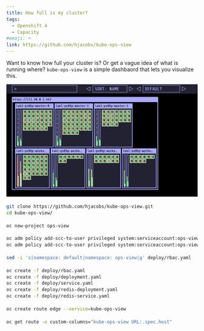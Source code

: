 ```yaml
---
title: How full is my cluster?
tags:
  - Openshift 4
  - Capacity
#emoji: ⌨️
link: https://github.com/hjacobs/kube-ops-view
---
```


Want to know how full your cluster is? Or get a vague idea of what is running where? `kube-ops-view` is a simple dashbaord that lets you visualize this.

![ops-view](images/kube-ops-view.png)

```bash
git clone https://github.com/hjacobs/kube-ops-view.git
cd kube-ops-view/

oc new-project ops-view

oc adm policy add-scc-to-user privileged system:serviceaccount:ops-view:kube-ops-view
oc adm policy add-scc-to-user privileged system:serviceaccount:ops-view:default

sed -i 's|namespace: default|namespace: ops-view|g' deploy/rbac.yaml

oc create -f deploy/rbac.yaml
oc create -f deploy/deployment.yaml
oc create -f deploy/service.yaml
oc create -f deploy/redis-deployment.yaml
oc create -f deploy/redis-service.yaml

oc create route edge --service=kube-ops-view

oc get route -o custom-columns="kube-ops-view URL:.spec.host"
```
